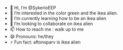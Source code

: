 - 👋 Hi, I’m @SykerioEEP
- 👀 I’m interested in the color green and the ikea alien. 
- 🌱 I’m currently learning how to be an ikea alien
- 💞️ I’m looking to collaborate on ikea alien
- 📫 How to reach me : walk up to me
- 😄 Pronouns: he/they
- ⚡ Fun fact: aftonsparv is ikea alien

<!---
SykerioEEP/SykerioEEP is a ✨ special ✨ repository because its `README.md` (this file) appears on your GitHub profile.
You can click the Preview link to take a look at your changes.
--->
